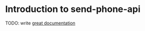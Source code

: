 # Introduction to send-phone-api

TODO: write [great documentation](http://jacobian.org/writing/what-to-write/)
